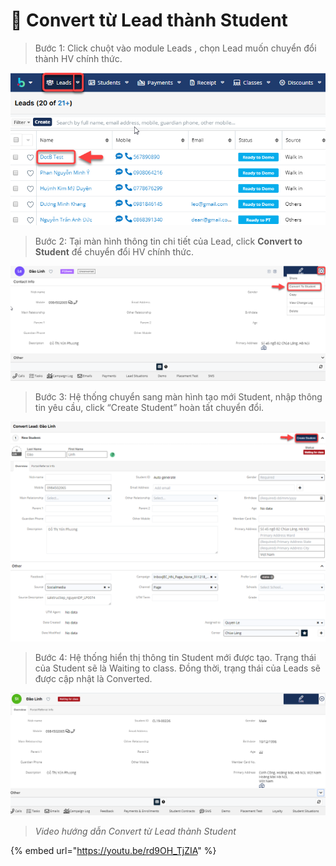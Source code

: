 # 📼 Convert từ Lead thành Student

> Bước 1: Click chuột vào module Leads , chọn Lead muốn chuyển đổi thành HV chính thức.

![](../../../.gitbook/assets/Convet1.png)

> Bước 2:&#x20;
> Tại màn hình thông tin chi tiết của Lead, click **Convert to Student** để chuyển đổi HV chính thức.

![](../../../.gitbook/assets/Convert2.png)

> Bước 3: Hệ thống chuyển sang màn hình tạo mới Student, nhập thông tin yêu cầu, click “Create Student” hoàn tất chuyển đổi.

![](../../../.gitbook/assets/Convert3.png)

> Bước 4: Hệ thống hiển thị thông tin Student mới được tạo. Trạng thái của Student sẽ là Waiting to class. Đồng thời, trạng thái của Leads sẽ được cập nhật là Converted.

![](../../../.gitbook/assets/convert4.png)

> _Video hướng dẫn Convert từ Lead thành Student_

{% embed url="https://youtu.be/rd9OH_TjZIA" %}
